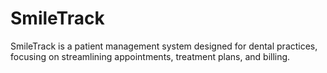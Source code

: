 # SmileTrack
SmileTrack is a patient management system designed for dental practices, focusing on streamlining appointments, treatment plans, and billing.
